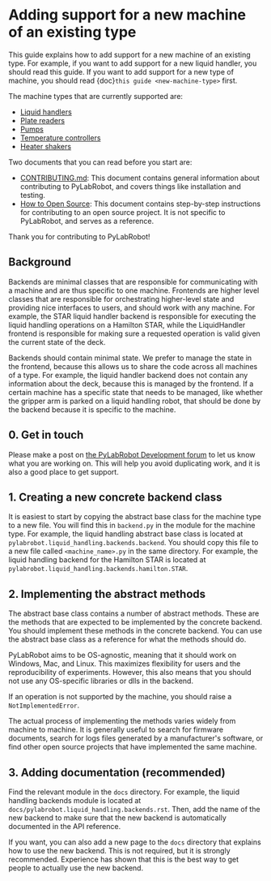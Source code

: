 # Adding support for a new machine of an existing type

This guide explains how to add support for a new machine of an existing type. For example, if you want to add support for a new liquid handler, you should read this guide. If you want to add support for a new type of machine, you should read {doc}`this guide <new-machine-type>` first.

The machine types that are currently supported are:

- [Liquid handlers](/user_guide/liquid-handler/basic)
- [Plate readers](/user_guide/plate-reading/plate-reading)
- [Pumps](/user_guide/pumps)
- [Temperature controllers](/user_guide/temperature)
- [Heater shakers](/user_guide/heating-shaking)

Two documents that you can read before you start are:

- [CONTRIBUTING.md](https://github.com/PyLabRobot/pylabrobot/blob/main/CONTRIBUTING.md): This document contains general information about contributing to PyLabRobot, and covers things like installation and testing.
- [How to Open Source](https://docs.pylabrobot.org/how-to-open-source.html): This document contains step-by-step instructions for contributing to an open source project. It is not specific to PyLabRobot, and serves as a reference.

Thank you for contributing to PyLabRobot!

## Background

Backends are minimal classes that are responsible for communicating with a machine and are thus specific to one machine. Frontends are higher level classes that are responsible for orchestrating higher-level state and providing nice interfaces to users, and should work with any machine. For example, the STAR liquid handler backend is responsible for executing the liquid handling operations on a Hamilton STAR, while the LiquidHandler frontend is responsible for making sure a requested operation is valid given the current state of the deck.

Backends should contain minimal state. We prefer to manage the state in the frontend, because this allows us to share the code across all machines of a type. For example, the liquid handler backend does not contain any information about the deck, because this is managed by the frontend. If a certain machine has a specific state that needs to be managed, like whether the gripper arm is parked on a liquid handling robot, that should be done by the backend because it is specific to the machine.

## 0. Get in touch

Please make a post on [the PyLabRobot Development forum](https://discuss.pylabrobot.org) to let us know what you are working on. This will help you avoid duplicating work, and it is also a good place to get support.

## 1. Creating a new concrete backend class

It is easiest to start by copying the abstract base class for the machine type to a new file. You will find this in `backend.py` in the module for the machine type. For example, the liquid handling abstract base class is located at `pylabrobot.liquid_handling.backends.backend`. You should copy this file to a new file called `<machine_name>.py` in the same directory. For example, the liquid handling backend for the Hamilton STAR is located at `pylabrobot.liquid_handling.backends.hamilton.STAR`.

## 2. Implementing the abstract methods

The abstract base class contains a number of abstract methods. These are the methods that are expected to be implemented by the concrete backend. You should implement these methods in the concrete backend. You can use the abstract base class as a reference for what the methods should do.

PyLabRobot aims to be OS-agnostic, meaning that it should work on Windows, Mac, and Linux. This maximizes flexibility for users and the reproducibility of experiments. However, this also means that you should not use any OS-specific libraries or dlls in the backend.

If an operation is not supported by the machine, you should raise a `NotImplementedError`.

The actual process of implementing the methods varies widely from machine to machine. It is generally useful to search for firmware documents, search for logs files generated by a manufacturer's software, or find other open source projects that have implemented the same machine.

## 3. Adding documentation (recommended)

Find the relevant module in the `docs` directory. For example, the liquid handling backends module is located at `docs/pylabrobot.liquid_handling.backends.rst`. Then, add the name of the new backend to make sure that the new backend is automatically documented in the API reference.

If you want, you can also add a new page to the `docs` directory that explains how to use the new backend. This is not required, but it is strongly recommended. Experience has shown that this is the best way to get people to actually use the new backend.
